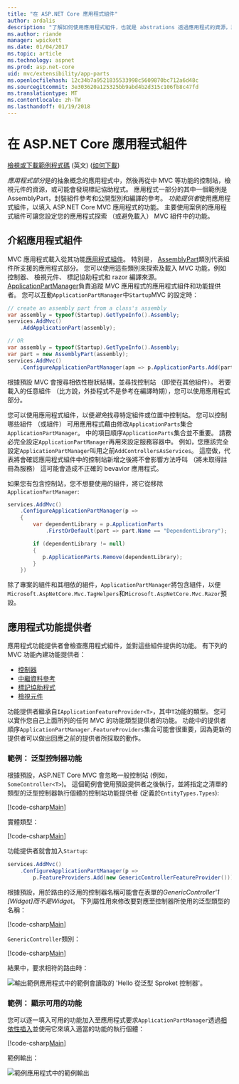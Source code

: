 ```yaml
---
title: "在 ASP.NET Core 應用程式組件"
author: ardalis
description: "了解如何使用應用程式組件，也就是 abstrations 透過應用程式的資源，設定您的應用程式探索，或避免功能載入的組件。"
ms.author: riande
manager: wpickett
ms.date: 01/04/2017
ms.topic: article
ms.technology: aspnet
ms.prod: asp.net-core
uid: mvc/extensibility/app-parts
ms.openlocfilehash: 12c34b7a9521835533998c5609870bc712a6d48c
ms.sourcegitcommit: 3e303620a125325bb9abd4b2d315c106fb8c47fd
ms.translationtype: MT
ms.contentlocale: zh-TW
ms.lasthandoff: 01/19/2018
---
```

# <a name="application-parts-in-aspnet-core"></a>在 ASP.NET Core 應用程式組件

[檢視或下載範例程式碼](https://github.com/aspnet/Docs/tree/master/aspnetcore/mvc/advanced/app-parts/sample) \(英文\) ([如何下載](xref:tutorials/index#how-to-download-a-sample))

*應用程式部分*是的抽象概念的應用程式中，然後再從中 MVC 等功能的控制站，檢視元件的資源，或可能會發現標記協助程式。 應用程式一部分的其中一個範例是 AssemblyPart，封裝組件參考和公開型別和編譯的參考。 *功能提供者*使用應用程式組件，以填入 ASP.NET Core MVC 應用程式的功能。 主要使用案例的應用程式組件可讓您設定您的應用程式探索 （或避免載入） MVC 組件中的功能。

## <a name="introducing-application-parts"></a>介紹應用程式組件

MVC 應用程式載入從其功能[應用程式組件](/aspnet/core/api/microsoft.aspnetcore.mvc.applicationparts.applicationpart)。 特別是， [AssemblyPart](/aspnet/core/api/microsoft.aspnetcore.mvc.applicationparts.assemblypart#Microsoft_AspNetCore_Mvc_ApplicationParts_AssemblyPart)類別代表組件所支援的應用程式部分。 您可以使用這些類別來探索及載入 MVC 功能，例如控制器、 檢視元件、 標記協助程式和 razor 編譯來源。 [ApplicationPartManager](/aspnet/core/api/microsoft.aspnetcore.mvc.applicationparts.applicationpartmanager)負責追蹤 MVC 應用程式的應用程式組件和功能提供者。 您可以互動`ApplicationPartManager`中`Startup`MVC 的設定時：

```csharp
// create an assembly part from a class's assembly
var assembly = typeof(Startup).GetTypeInfo().Assembly;
services.AddMvc()
    .AddApplicationPart(assembly);

// OR
var assembly = typeof(Startup).GetTypeInfo().Assembly;
var part = new AssemblyPart(assembly);
services.AddMvc()
    .ConfigureApplicationPartManager(apm => p.ApplicationParts.Add(part));
```

根據預設 MVC 會搜尋相依性樹狀結構，並尋找控制站 （即使在其他組件）。 若要載入的任意組件 （比方說，外掛程式不是參考在編譯時期），您可以使用應用程式部分。

您可以使用應用程式組件，以便*避免*找尋特定組件或位置中控制站。 您可以控制哪些組件 （或組件） 可用應用程式藉由修改`ApplicationParts`集合`ApplicationPartManager`。 中的項目順序`ApplicationParts`集合並不重要。 請務必完全設定`ApplicationPartManager`再用來設定服務容器中。 例如，您應該完全設定`ApplicationPartManager`叫用之前`AddControllersAsServices`。 這麼做，代表將會確認應用程式組件中的控制站新增之後將不會影響方法呼叫 （將未取得註冊為服務） 這可能會造成不正確的 bevavior 應用程式。

如果您有包含控制站，您不想要使用的組件，將它從移除`ApplicationPartManager`:

```csharp
services.AddMvc()
    .ConfigureApplicationPartManager(p =>
    {
        var dependentLibrary = p.ApplicationParts
            .FirstOrDefault(part => part.Name == "DependentLibrary");

        if (dependentLibrary != null)
        {
           p.ApplicationParts.Remove(dependentLibrary);
        }
    })
```

除了專案的組件和其相依的組件，`ApplicationPartManager`將包含組件，以便`Microsoft.AspNetCore.Mvc.TagHelpers`和`Microsoft.AspNetCore.Mvc.Razor`預設。

## <a name="application-feature-providers"></a>應用程式功能提供者

應用程式功能提供者會檢查應用程式組件，並對這些組件提供的功能。 有下列的 MVC 功能內建功能提供者：

* [控制器](https://docs.microsoft.com/aspnet/core/api/microsoft.aspnetcore.mvc.controllers.controllerfeatureprovider)
* [中繼資料參考](https://docs.microsoft.com/aspnet/core/api/microsoft.aspnetcore.mvc.razor.compilation.metadatareferencefeatureprovider)
* [標記協助程式](https://docs.microsoft.com/aspnet/core/api/microsoft.aspnetcore.mvc.razor.taghelpers.taghelperfeatureprovider)
* [檢視元件](https://docs.microsoft.com/aspnet/core/api/microsoft.aspnetcore.mvc.viewcomponents.viewcomponentfeatureprovider)

功能提供者繼承自`IApplicationFeatureProvider<T>`，其中`T`功能的類型。 您可以實作您自己上面所列的任何 MVC 的功能類型提供者的功能。 功能中的提供者順序`ApplicationPartManager.FeatureProviders`集合可能會很重要，因為更新的提供者可以做出回應之前的提供者所採取的動作。

### <a name="sample-generic-controller-feature"></a>範例： 泛型控制器功能

根據預設，ASP.NET Core MVC 會忽略一般控制站 (例如， `SomeController<T>`)。 這個範例會使用預設提供者之後執行，並將指定之清單的類型的泛型控制器執行個體的控制站功能提供者 (定義於`EntityTypes.Types`):

[!code-csharp[Main](./app-parts/sample/AppPartsSample/GenericControllerFeatureProvider.cs?highlight=13&range=18-36)]

實體類型：

[!code-csharp[Main](./app-parts/sample/AppPartsSample/Model/EntityTypes.cs?range=6-16)]

功能提供者就會加入`Startup`:

```csharp
services.AddMvc()
    .ConfigureApplicationPartManager(p => 
        p.FeatureProviders.Add(new GenericControllerFeatureProvider()));
```

根據預設，用於路由的泛用的控制器名稱可能會在表單的*GenericController'1 [Widget]*而不是*Widget*。 下列屬性用來修改要對應至控制器所使用的泛型類型的名稱：

[!code-csharp[Main](./app-parts/sample/AppPartsSample/GenericControllerNameConvention.cs)]

`GenericController`類別：

[!code-csharp[Main](./app-parts/sample/AppPartsSample/GenericController.cs?highlight=5-6)]

結果中，要求相符的路由時：

![輸出範例應用程式中的範例會讀取的 'Hello 從泛型 Sproket 控制器'。](app-parts/_static/generic-controller.png)

### <a name="sample-display-available-features"></a>範例： 顯示可用的功能

您可以逐一填入可用的功能加入至應用程式要求`ApplicationPartManager`透過[相依性插入](../../fundamentals/dependency-injection.md)並使用它來填入適當的功能的執行個體：

[!code-csharp[Main](./app-parts/sample/AppPartsSample/Controllers/FeaturesController.cs?highlight=16,25-27)]

範例輸出：

![範例應用程式中的範例輸出](app-parts/_static/available-features.png)
